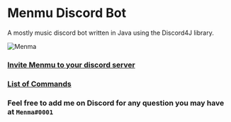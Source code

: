 # Menmu Discord Bot

A mostly music discord bot written in Java using the Discord4J library.

![Menma](https://menmasystems.com/menmu/menma.jpg)

### [Invite Menmu to your discord server](https://menmasystems.com/menmu/invite)
### [List of Commands](https://menmasystems.com/menmu/commands)
### Feel free to add me on Discord for any question you may have at `Menma#0001`